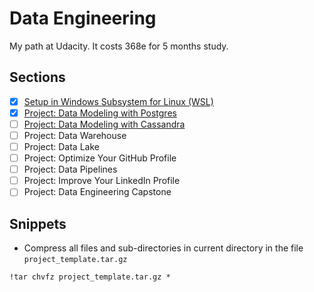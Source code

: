 # Data Engineering

My path at Udacity. It costs 368e for 5 months study.

## Sections

- [x] [Setup in Windows Subsystem for Linux (WSL)](l1-introduction)
- [x] [Project: Data Modeling with Postgres](https://github.com/vuanhtuan1012/data-modeling-with-postgres)
- [ ] [Project: Data Modeling with Cassandra](https://github.com/vuanhtuan1012/data-modeling-with-cassandra)
- [ ] Project: Data Warehouse
- [ ] Project: Data Lake
- [ ] Project: Optimize Your GitHub Profile
- [ ] Project: Data Pipelines
- [ ] Project: Improve Your LinkedIn Profile
- [ ] Project: Data Engineering Capstone

## Snippets

- Compress all files and sub-directories in current directory in the file `project_template.tar.gz`

```
!tar chvfz project_template.tar.gz *
```
